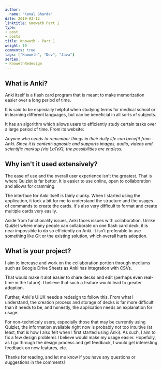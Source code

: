 ```yaml
---
author:
  name: "Kunal Sharda"
date: 2019-03-12
linktitle: Knoweth Part 1
type:
- post
- posts
title: Knoweth - Part 1
weight: 10
comments: true
tags: ["Knoweth", "Dev", "Java"]
series: 
- KnowethRedesign
---
```


## What is Anki?

Anki itself is a flash card program that is meant to make memorization easier over a long period of time.

It is said to be especially helpful when studying terms for medical school or in learning different languages, but can be beneficial in all sorts of subjects.

It has an algorithm which allows users to efficiently study certain tasks over a large period of time. From its website:
  
*Anyone who needs to remember things in their daily life can benefit from Anki. 
Since it is content-agnostic and supports images, audio, videos and scientific markup (via LaTeX), the possibilities are endless.*

## Why isn't it used extensively?

The ease of use and the overall user experience isn't the greatest. That is where Quizlet is far better. It is easier to use online, open to collaboration and allows for cramming.

The interface for Anki itself is fairly clunky. When I started using the application, it took a bit for me to understand the structure and the usages of commands to create the cards. It's also very difficult to format and create multiple cards very easily.

Aside from functionality issues, Anki faces issues with collaboration. Unlike Quizlet where many people can collaborate on one flash card deck, it is near impossible to do so efficiently on Anki. It isn't preferable to use something like Git or the existing solution, which overall hurts adoption.

## What is your project?

I aim to increase and work on the collaboration portion through mediums such as Google Drive Sheets as Anki has integration with CSVs.

That would make it alot easier to share decks and edit (perhaps even real-time in the future). I believe that such a feature would lead to greater adoption.

Further, Anki's UIUX needs a redesign to follow this. From what I understand, the creation process and storage of decks is far more difficult than it needs to be, and honestly, the application needs an explanation for usage.

For non-technicaly users, especially those that may be currently using Quizlet, the information available right now is probably not too intuitive (at least, that is how I also felt when I first started using Anki). As such, I aim to fix a few design problems I believe would make my usage easier. Hopefully, as I go through the design process and get feedback, I would get interesting feedback on new features, etc. 

Thanks for reading, and let me know if you have any questions or suggestions in the comments!